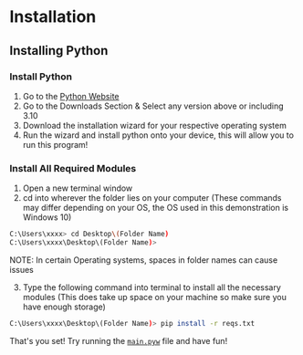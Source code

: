 # Installation

## Installing Python

### Install Python

1. Go to the [Python Website](https://www.python.org/)
2. Go to the Downloads Section & Select any version above or including 3.10
3. Download the installation wizard for your respective operating system
4. Run the wizard and install python onto your device, this will allow you to run this program!

### Install All Required Modules

1. Open a new terminal window
2. cd into wherever the folder lies on your computer (These commands may differ depending on your OS, the OS used in this demonstration is Windows 10)

``` Bash
C:\Users\xxxx> cd Desktop\(Folder Name)
C:\Users\xxxx\Desktop\(Folder Name)>
```

NOTE: In certain Operating systems, spaces in folder names can cause issues

3. Type the following command into terminal to install all the necessary modules (This does take up space on your machine so make sure you have enough storage)

```Bash
C:\Users\xxxx\Desktop\(Folder Name)> pip install -r reqs.txt
```

That's you set! Try running the [`main.pyw`](../main.pyw) file and have fun!
